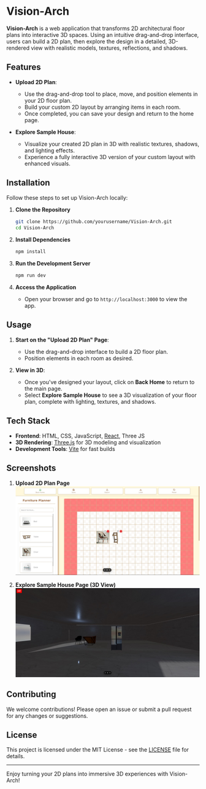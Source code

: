 # Vision-Arch

**Vision-Arch** is a web application that transforms 2D architectural floor plans into interactive 3D spaces. Using an intuitive drag-and-drop interface, users can build a 2D plan, then explore the design in a detailed, 3D-rendered view with realistic models, textures, reflections, and shadows.

## Features

- **Upload 2D Plan**: 
  - Use the drag-and-drop tool to place, move, and position elements in your 2D floor plan.
  - Build your custom 2D layout by arranging items in each room.
  - Once completed, you can save your design and return to the home page.
  
- **Explore Sample House**: 
  - Visualize your created 2D plan in 3D with realistic textures, shadows, and lighting effects.
  - Experience a fully interactive 3D version of your custom layout with enhanced visuals.

## Installation

Follow these steps to set up Vision-Arch locally:

1. **Clone the Repository**
    ```bash
    git clone https://github.com/yourusername/Vision-Arch.git
    cd Vision-Arch
    ```

2. **Install Dependencies**
    ```bash
    npm install
    ```

3. **Run the Development Server**
    ```bash
    npm run dev
    ```

4. **Access the Application**
    - Open your browser and go to `http://localhost:3000` to view the app.

## Usage

1. **Start on the "Upload 2D Plan" Page**:
    - Use the drag-and-drop interface to build a 2D floor plan.
    - Position elements in each room as desired.

2. **View in 3D**:
    - Once you've designed your layout, click on **Back Home** to return to the main page.
    - Select **Explore Sample House** to see a 3D visualization of your floor plan, complete with lighting, textures, and shadows.

## Tech Stack

- **Frontend**: HTML, CSS, JavaScript, [React](https://reactjs.org/), Three JS
- **3D Rendering**: [Three.js](https://threejs.org/) for 3D modeling and visualization
- **Development Tools**: [Vite](https://vitejs.dev/) for fast builds

## Screenshots

1. **Upload 2D Plan Page**  
   ![Upload 2D Plan](./2dpage.jpg)

2. **Explore Sample House Page (3D View)**  
   ![Explore Sample House](./3dpage.jpg)
   

## Contributing

We welcome contributions! Please open an issue or submit a pull request for any changes or suggestions.

## License

This project is licensed under the MIT License - see the [LICENSE](LICENSE) file for details.

---

Enjoy turning your 2D plans into immersive 3D experiences with Vision-Arch!
